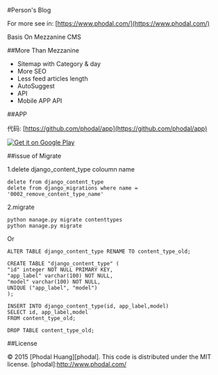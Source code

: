 #Person's Blog

For more see in: [https://www.phodal.com/](https://www.phodal.com/)

Basis On Mezzanine CMS

##More Than Mezzanine

- Sitemap with Category & day
- More SEO
- Less feed articles length
- AutoSuggest
- API
- Mobile APP API

##APP 

代码: [https://github.com/phodal/app](https://github.com/phodal/app)

<a href="https://play.google.com/store/apps/details?id=com.phodal.designiot">
  <img alt="Get it on Google Play"
       src="https://developer.android.com/images/brand/zh-cn_generic_rgb_wo_60.png" />
</a>

##issue of Migrate

1.delete django_content_type coloumn name

    delete from django_content_type
    delete from django_migrations where name = '0002_remove_content_type_name'

2.migrate

    python manage.py migrate contenttypes
    python manage.py migrate 
    
Or    
    
    ALTER TABLE django_content_type RENAME TO content_type_old;
    
    CREATE TABLE "django_content_type" (
    "id" integer NOT NULL PRIMARY KEY,
    "app_label" varchar(100) NOT NULL,
    "model" varchar(100) NOT NULL,
    UNIQUE ("app_label", "model")
    );
    
    INSERT INTO django_content_type(id, app_label,model)
    SELECT id, app_label,model
    FROM content_type_old;
    
    DROP TABLE content_type_old;
##License

© 2015 [Phodal Huang][phodal]. This code is distributed under the MIT license.
[phodal]:http://www.phodal.com/
